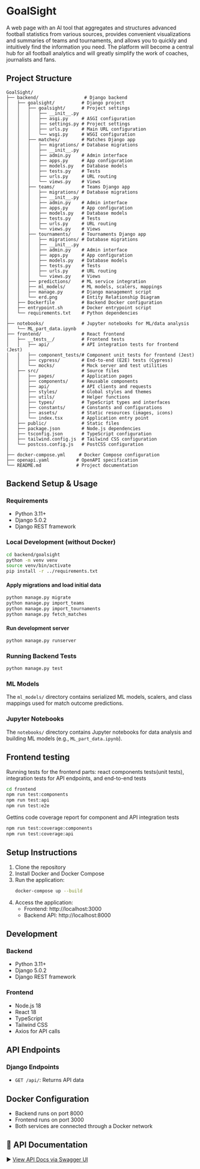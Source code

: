 # GoalSight

A web page with an AI tool that aggregates and structures advanced football statistics from various sources, provides convenient visualizations and summaries of teams and tournaments, and allows you to quickly and intuitively find the information you need. The platform will become a central hub for all football analytics and will greatly simplify the work of coaches, journalists and fans.

## Project Structure
```
GoalSight/
├── backend/                 # Django backend
│   ├── goalsight/          # Django project
│   │   ├── goalsight/      # Project settings
│   │   │   ├── __init__.py
│   │   │   ├── asgi.py     # ASGI configuration
│   │   │   ├── settings.py # Project settings
│   │   │   ├── urls.py     # Main URL configuration
│   │   │   └── wsgi.py     # WSGI configuration
│   │   ├── matches/        # Matches Django app
│   │   │   ├── migrations/ # Database migrations
│   │   │   ├── __init__.py
│   │   │   ├── admin.py    # Admin interface
│   │   │   ├── apps.py     # App configuration
│   │   │   ├── models.py   # Database models
│   │   │   ├── tests.py    # Tests
│   │   │   ├── urls.py     # URL routing
│   │   │   └── views.py    # Views
│   │   ├── teams/          # Teams Django app
│   │   │   ├── migrations/ # Database migrations
│   │   │   ├── __init__.py
│   │   │   ├── admin.py    # Admin interface
│   │   │   ├── apps.py     # App configuration
│   │   │   ├── models.py   # Database models
│   │   │   ├── tests.py    # Tests
│   │   │   ├── urls.py     # URL routing
│   │   │   └── views.py    # Views
│   │   ├── tournaments/    # Tournaments Django app
│   │   │   ├── migrations/ # Database migrations
│   │   │   ├── __init__.py
│   │   │   ├── admin.py    # Admin interface
│   │   │   ├── apps.py     # App configuration
│   │   │   ├── models.py   # Database models
│   │   │   ├── tests.py    # Tests
│   │   │   ├── urls.py     # URL routing
│   │   │   └── views.py    # Views
│   │   ├── predictions/    # ML service integration
│   │   ├── ml_models/      # ML models, scalers, mappings
│   │   ├── manage.py       # Django management script
│   │   └── erd.png         # Entity Relationship Diagram
│   ├── Dockerfile          # Backend Docker configuration
│   ├── entrypoint.sh       # Docker entrypoint script
│   └── requirements.txt    # Python dependencies
│
├── notebooks/              # Jupyter notebooks for ML/data analysis
│   └── ML_part_data.ipynb
├── frontend/               # React frontend
│   ├── __tests__/          # Frontend tests
│   │   ├── api/            # API integration tests for frontend (Jest)
│   │   ├── component_tests/# Component unit tests for frontend (Jest)
│   │   ├── cypress/        # End-to-end (E2E) tests (Cypress)
│   │   └── mocks/          # Mock server and test utilities
│   ├── src/                # Source files
│   │   ├── pages/          # Application pages
│   │   ├── components/     # Reusable components
│   │   ├── api/            # API clients and requests
│   │   ├── styles/         # Global styles and themes
│   │   ├── utils/          # Helper functions
│   │   ├── types/          # TypeScript types and interfaces
│   │   ├── constants/      # Constants and configurations
│   │   ├── assets/         # Static resources (images, icons)
│   │   └── index.tsx       # Application entry point
│   ├── public/             # Static files
│   ├── package.json        # Node.js dependencies
│   ├── tsconfig.json       # TypeScript configuration
│   ├── tailwind.config.js  # Tailwind CSS configuration
│   └── postcss.config.js   # PostCSS configuration
│
├── docker-compose.yml     # Docker Compose configuration
├── openapi.yaml          # OpenAPI specification
└── README.md             # Project documentation
```

## Backend Setup & Usage

### Requirements
- Python 3.11+
- Django 5.0.2
- Django REST framework

### Local Development (without Docker)

```bash
cd backend/goalsight
python -m venv venv
source venv/bin/activate
pip install -r ../requirements.txt
```

#### Apply migrations and load initial data
```bash
python manage.py migrate
python manage.py import_teams
python manage.py import_tournaments
python manage.py fetch_matches
```

#### Run development server
```bash
python manage.py runserver
```

### Running Backend Tests
```bash
python manage.py test
```

### ML Models
The `ml_models/` directory contains serialized ML models, scalers, and class mappings used for match outcome predictions.

### Jupyter Notebooks
The `notebooks/` directory contains Jupyter notebooks for data analysis and building ML models (e.g., `ML_part_data.ipynb`).

## Frontend testing

Running tests for the frontend parts: react components tests(unit tests), integration tests for API endpoints, and end-to-end tests

```bash
cd frontend
npm run test:components
npm run test:api
npm run test:e2e
```
Gettins code coverage report for component and API integration tests

```bash
npm run test:coverage:components
npm run test:coverage:api
```

## Setup Instructions

1. Clone the repository
2. Install Docker and Docker Compose
3. Run the application:
   ```bash
   docker-compose up --build
   ```
4. Access the application:
   - Frontend: http://localhost:3000
   - Backend API: http://localhost:8000

## Development

### Backend
- Python 3.11+
- Django 5.0.2
- Django REST framework

### Frontend
- Node.js 18
- React 18
- TypeScript
- Tailwind CSS
- Axios for API calls

## API Endpoints

### Django Endpoints
- `GET /api/`: Returns API data

## Docker Configuration
- Backend runs on port 8000
- Frontend runs on port 3000
- Both services are connected through a Docker network

## 📘 API Documentation

▶️ [View API Docs via Swagger UI](https://editor.swagger.io/?url=https://raw.githubusercontent.com/IU-Capstone-Project-2025/GoalSight/refs/heads/main/openapi.yaml)
